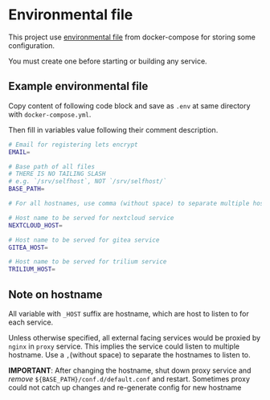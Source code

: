 # Environmental file
This project use [environmental file] from docker-compose for storing some configuration.

You must create one before starting or building any service.

[environmental file]: https://docs.docker.com/compose/env-file/

## Example environmental file
Copy content of following code block and save as `.env` at same directory with `docker-compose.yml`.

Then fill in variables value following their comment description.

```bash
# Email for registering lets encrypt
EMAIL=

# Base path of all files
# THERE IS NO TAILING SLASH
# e.g. `/srv/selfhost`, NOT `/srv/selfhost/`
BASE_PATH=

# For all hostnames, use comma (without space) to separate multiple host names.

# Host name to be served for nextcloud service
NEXTCLOUD_HOST=

# Host name to be served for gitea service
GITEA_HOST=

# Host name to be served for trilium service
TRILIUM_HOST=
```

## Note on hostname
All variable with `_HOST` suffix are hostname, which are host to listen to for each service.

Unless otherwise specified, all external facing services would be proxied by `nginx` in `proxy` service.
This implies the service could listen to multiple hostname. Use a `,`(without space) to separate the
hostnames to listen to.

__IMPORTANT__: After changing the hostname, shut down proxy service and _remove_ `${BASE_PATH}/conf.d/default.conf` and restart.
Sometimes proxy could not catch up changes and re-generate config for new hostname

